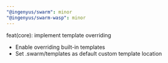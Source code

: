 ```yaml
---
"@ingenyus/swarm": minor
"@ingenyus/swarm-wasp": minor
---
```


feat(core): implement template overriding

- Enable overriding built-in templates
- Set .swarm/templates as default custom template location
